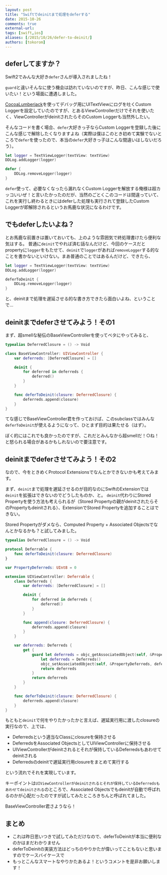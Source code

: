 ```yaml
---
layout: post
title: "Swiftでdeinitまで処理をdeferする"
date: 2015-10-26
comments: true
external-url: 
tags: [swift,ios]
aliases: [/2015/10/26/defer-to-deinit/]
authors: [tokorom]
---
```


## deferしてますか？

Swift2でみんな大好き`defer`さんが導入されましたね！

`guard`と違いそんなに使う機会は訪れていないのですが、昨日、こんな感じで使いたい！という場面に遭遇しました。

[CocoaLumberjack](https://github.com/CocoaLumberjack/CocoaLumberjack)を使ってデバッグ用にUITextViewにログを吐くCustom Loggerを設定していたのですが、とあるViewControllerだけでそれを使いたく、ViewControllerがdeinitされたらそのCustom Loggerも当然外したい。

そんなコードを書く場合、`defer`大好きっ子ならCustom Loggerを登録した後にこんな感じで解除したくなりますよね（実際は僕はこのとき初めて実験でないところで`defer`を使ったので、本当の`defer`大好きっ子はこんな間違いはしないだろう）。

```swift
let logger = TextViewLogger(textView: textView)
DDLog.addLogger(logger)

defer {
    DDLog.removeLogger(logger)
}
```

`defer`使って、必要なくなったら漏れなくCustom Loggerを解放する俺様は超カッコいいぜ！と言いたかったのだが、当然のごとくこのコードは間違っていて、これを実行し終わるときにはdeferした処理も実行されて登録したCustom Loggerが即解除されるというお馬鹿な状況になるわけです。

## でもdeferしたいよね？

とお馬鹿な前置きは置いておいても、上のような雰囲気で終処理書けたら便利な気はする。
普通に`deinit`でやれば済む話なんだけど、今回のケースだとpropertyに`logger`をもたせて、`deinit`で`logger`があれば`removeLogger`する的なことを書かないといけない。まあ普通のことではあるんだけど、できたら、

```swift
let logger = TextViewLogger(textView: textView)
DDLog.addLogger(logger)

deferToDeinit {
    DDLog.removeLogger(logger)
}
```

と、deinitまで処理を遅延させる的な書き方できたら面白いよね、ということで...

<!-- more -->

## deinitまでdeferさせてみよう！その1

まず、超smellな秘伝のBaseViewControllerを使ってベタにやってみると、

```swift
typealias DeferredClosure = () -> Void

class BaseViewController: UIViewController {
    var deferreds: [DeferredClosure] = []

    deinit {
        for deferred in deferreds {
            deferred()
        }
    }

    func deferToDeinit(closure: DeferredClosure) {
        deferreds.append(closure)
    }
}
```

てな感じでBaseViewController君を作っておけば、このsubclassではみんな`deferToDeinit`が使えるようになって、ひとまず目的は果たせる（はず）。

ぼく的にはこれでも良かったのですが、これだとみんなから超smellだ！○ね！と怒られる場合があるかもしれないので要注意です。

## deinitまでdeferさせてみよう！その2

なので、今をときめくProtocol Extensionsでなんとかできないかも考えてみます。

まず、`deinit`まで処理を遅延させるのが目的なのにSwiftのExtensionでは`deinit`を拡張はできないのでどうしたものか、と。
`deinit`代わりにStored Propertyを使う方法も考えられるが（Stored Propertyの親がdeinitされたらそのPropertyもdeinitされる）、ExtensionでStored Propertyを追加することはできない。

Stored Propertyがダメなら、Computed Property + Associated Objectsでなんとかなるかも？と試してみました。

```swift
typealias DeferredClosure = () -> Void

protocol Deferrable {
    func deferToDeinit(closure: DeferredClosure)
}

var PropertyDeferreds: UInt8 = 0

extension UIViewController: Deferrable {
    class Deferreds {
        var deferreds: [DeferredClosure] = []

        deinit {
            for deferred in deferreds {
                deferred()
            }
        }

        func append(closure: DeferredClosure) {
            deferreds.append(closure)
        }
    }

    var deferreds: Deferreds {
        get {
            guard let deferreds = objc_getAssociatedObject(self, &PropertyDeferreds) as? Deferreds else {
                let deferreds = Deferreds()
                objc_setAssociatedObject(self, &PropertyDeferreds, deferreds, .OBJC_ASSOCIATION_RETAIN)
                return deferreds
            }
            return deferreds
        }
    }

    func deferToDeinit(closure: DeferredClosure) {
        deferreds.append(closure)
    }
}
```

もともと`deinit`で何をやりたかったかと言えば、遅延実行用に渡したclosureの実行なので、上では、

- Deferredsという適当なClassにclosureを保持させる
- DeferredsをAssociated ObjectsとしてUIViewControllerに保持させる
- UIViewControllerがdeinitされるとそれが保持しているDeferredsもあわせてdeinitされる
- Deferredsのdeinitで遅延実行用closureをまとめて実行する

という流れでそれを実現しています。

キーポイントは`UIViewControllerがdeinitされるとそれが保持しているDeferredsもあわせてdeinitされる`のところで、Associated Objectsでもdeinitが自動で呼ばれるのかが心配だったのですが試してみたところきちんと呼ばれてました。

BaseViewController君さようなら！

## まとめ

- これは昨日思いつきで試してみただけなので、deferToDeinitが本当に便利なのかはまだわかりません
- deferToDeinitの実装方法はどっちのやりかたが偉いってこともないと思いますのでケースバイケースで
- もっとこんなスマートなやりかたあるよ！というコメントを是非お願いします！
